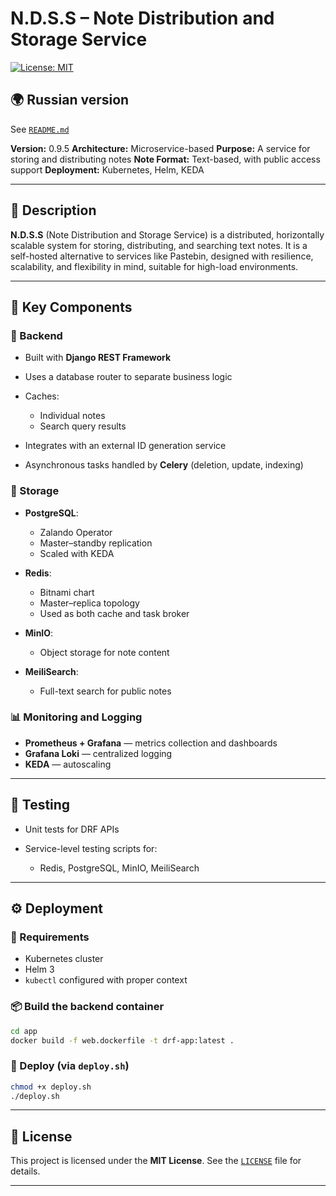 # N.D.S.S – Note Distribution and Storage Service

[![License: MIT](https://img.shields.io/badge/license-MIT-blue.svg)](LICENSE)

## 🌍 Russian version

See [`README.md`](README.md)

**Version:** 0.9.5
**Architecture:** Microservice-based
**Purpose:** A service for storing and distributing notes
**Note Format:** Text-based, with public access support
**Deployment:** Kubernetes, Helm, KEDA

---

## 📌 Description

**N.D.S.S** (Note Distribution and Storage Service) is a distributed, horizontally scalable system for storing, distributing, and searching text notes. It is a self-hosted alternative to services like Pastebin, designed with resilience, scalability, and flexibility in mind, suitable for high-load environments.

---

## 🧩 Key Components

### 🧠 Backend

* Built with **Django REST Framework**
* Uses a database router to separate business logic
* Caches:

  * Individual notes
  * Search query results
* Integrates with an external ID generation service
* Asynchronous tasks handled by **Celery** (deletion, update, indexing)

### 💾 Storage

* **PostgreSQL**:

  * Zalando Operator
  * Master–standby replication
  * Scaled with KEDA
* **Redis**:

  * Bitnami chart
  * Master–replica topology
  * Used as both cache and task broker
* **MinIO**:

  * Object storage for note content
* **MeiliSearch**:

  * Full-text search for public notes

### 📊 Monitoring and Logging

* **Prometheus + Grafana** — metrics collection and dashboards
* **Grafana Loki** — centralized logging
* **KEDA** — autoscaling

---

## 🧪 Testing

* Unit tests for DRF APIs
* Service-level testing scripts for:

  * Redis, PostgreSQL, MinIO, MeiliSearch

---

## ⚙️ Deployment

### 🔧 Requirements

* Kubernetes cluster
* Helm 3
* `kubectl` configured with proper context

### 📦 Build the backend container

```bash
cd app
docker build -f web.dockerfile -t drf-app:latest .
```

### 🚀 Deploy (via `deploy.sh`)

```bash
chmod +x deploy.sh
./deploy.sh
```

---

## 🪪 License

This project is licensed under the **MIT License**. See the [`LICENSE`](LICENSE) file for details.

---